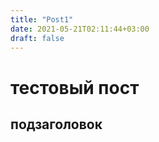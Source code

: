 ```yaml
---
title: "Post1"
date: 2021-05-21T02:11:44+03:00
draft: false
---
```


# тестовый пост

## подзаголовок